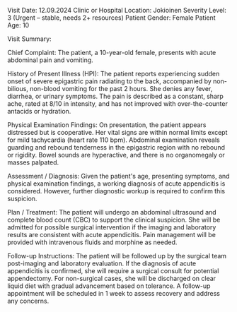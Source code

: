 Visit Date: 12.09.2024
Clinic or Hospital Location: Jokioinen
Severity Level: 3 (Urgent – stable, needs 2+ resources)
Patient Gender: Female
Patient Age: 10

Visit Summary:

Chief Complaint: The patient, a 10-year-old female, presents with acute abdominal pain and vomiting.

History of Present Illness (HPI): The patient reports experiencing sudden onset of severe epigastric pain radiating to the back, accompanied by non-bilious, non-blood vomiting for the past 2 hours. She denies any fever, diarrhea, or urinary symptoms. The pain is described as a constant, sharp ache, rated at 8/10 in intensity, and has not improved with over-the-counter antacids or hydration.

Physical Examination Findings: On presentation, the patient appears distressed but is cooperative. Her vital signs are within normal limits except for mild tachycardia (heart rate 110 bpm). Abdominal examination reveals guarding and rebound tenderness in the epigastric region with no rebound or rigidity. Bowel sounds are hyperactive, and there is no organomegaly or masses palpated.

Assessment / Diagnosis: Given the patient's age, presenting symptoms, and physical examination findings, a working diagnosis of acute appendicitis is considered. However, further diagnostic workup is required to confirm this suspicion.

Plan / Treatment: The patient will undergo an abdominal ultrasound and complete blood count (CBC) to support the clinical suspicion. She will be admitted for possible surgical intervention if the imaging and laboratory results are consistent with acute appendicitis. Pain management will be provided with intravenous fluids and morphine as needed.

Follow-up Instructions: The patient will be followed up by the surgical team post-imaging and laboratory evaluation. If the diagnosis of acute appendicitis is confirmed, she will require a surgical consult for potential appendectomy. For non-surgical cases, she will be discharged on clear liquid diet with gradual advancement based on tolerance. A follow-up appointment will be scheduled in 1 week to assess recovery and address any concerns.